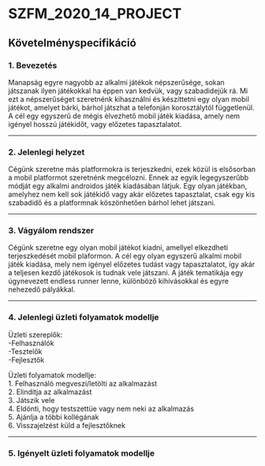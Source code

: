 # SZFM\_2020\_14\_PROJECT

## Követelményspecifikáció

### 1. Bevezetés

Manapság egyre nagyobb az alkalmi játékok népszerűsége, 
sokan játszanak ilyen játékokkal ha éppen van kedvük, 
vagy szabadidejük rá. Mi ezt a népszerűséget szeretnénk kihasználni 
és készíttetni egy olyan mobil játékot, amelyet bárki, 
bárhol játszhat a telefonján korosztálytól függetlenül.
A cél egy egyszerű de mégis élvezhető mobil játék kiadása, 
amely nem igényel hosszú játékidőt, vagy előzetes tapasztalatot.

---
### 2. Jelenlegi helyzet

Cégünk szeretne más platformokra is terjeszkedni,
ezek közül is elsősorban a mobil platformot szeretnénk megcélozni.
Ennek az egyik legegyszerűbb módját egy alkalmi androidos játék kiadásában látjuk. 
Egy olyan játékban, amelyhez nem kell sok játékidő vagy akár előzetes tapasztalat, 
csak egy kis szabadidő és a platformnak köszönhetően bárhol lehet játszani.

---
### 3. Vágyálom rendszer

Cégünk szeretne egy olyan mobil játékot kiadni, 
amellyel elkezdheti terjeszkedését mobil plaformon. 
A cél egy olyan egyszerű alkalmi mobil játék kiadása, 
mely nem igényel előzetes tudást vagy tapasztalatot, 
így akár a teljesen kezdő játékosok is tudnak vele játszani. 
A játék tematikája egy úgynevezett endless runner lenne, 
különböző kihívásokkal és egyre nehezedő pályákkal.

---
### 4. Jelenlegi üzleti folyamatok modellje
    
Üzleti szereplők:   
    -Felhasználók  
    -Tesztelők  
    -Fejlesztők  
        
Üzleti folyamatok modellje:   
    1. Felhasználó megveszi/letölti az alkalmazást  
    2. Elindítja az alkalmazást  
    3. Játszik vele  
    4. Eldönti, hogy testszettüe vagy nem neki az alkalmazás  
    5. Ajánlja a többi kollégának  
    6. Visszajelzést küld a fejlesztőknek  

---
### 5. Igényelt üzleti folyamatok modellje


